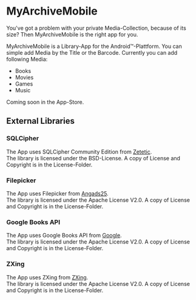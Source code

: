 # MyArchiveMobile

You've got a problem with your private Media-Collection, because of its size?
Then MyArchiveMobile is the right app for you.

MyArchiveMobile is a Library-App for the Android™-Plattform.
You can simple add Media by the Title or the Barcode.
Currently you can add following Media:

- Books
- Movies
- Games
- Music

Coming soon in the App-Store.

## External Libraries

### SQLCipher
The App uses SQLCipher Community Edition from <a href="https://www.zetetic.net" title="Zetetic">Zetetic</a>.<br/>
The library is licensed under the BSD-License. A copy of License and Copyright is in the License-Folder.

### Filepicker
The App uses Filepicker from <a href="https://github.com/Angads25" title="Angads25">Angads25</a>.<br/>
The library is licensed under the Apache License V2.0. A copy of License and Copyright is in the License-Folder.

### Google Books API
The App uses Google Books API from <a href="https://google.com" title="Google">Google</a>.<br/>
The library is licensed under the Apache License V2.0. A copy of License and Copyright is in the License-Folder.

### ZXing
The App uses ZXing from <a href="https://zxing.com" title="ZXing">ZXing</a>.<br/>
The library is licensed under the Apache License V2.0. A copy of License and Copyright is in the License-Folder.

